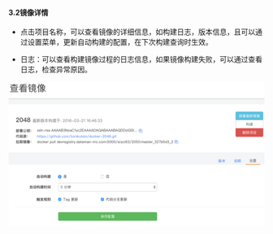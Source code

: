   
#### 3.2镜像详情
   
   * 点击项目名称，可以查看镜像的详细信息，如构建日志，版本信息，且可以通过设置菜单，更新自动构建的配置，在下次构建查询时生效。
   
   *  日志：可以查看构建镜像过程的日志信息，如果镜像构建失败，可以通过查看日志，检查异常原因。
    
   ![构建镜像](updateima.png)
   
    
